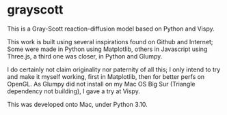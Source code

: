 # grayscott


This is a Gray-Scott reaction-diffusion model based on Python and Vispy.

This work is built using several inspirations found on Github and Internet;
Some were made in Python using Matplotlib, others in Javascript using Three.js,
a third one was closer, in Python and Glumpy.

I do certainly not claim originality nor paternity of all this; I only intend to
try and make it myself working, first in Matplotlib, then for better perfs on
OpenGL. As Glumpy did not install on my Mac OS Big Sur (Triangle dependency not
building), I gave a try at Vispy.

This was developed onto Mac, under Python 3.10.
